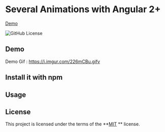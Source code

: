 # Several Animations with Angular 2+

[Demo](https://animation-effects.herokuapp.com/)

![GitHub License](https://img.shields.io/badge/license-MIT-green.svg)

## Demo

Demo Gif : https://i.imgur.com/226mCBu.gifv

## Install it with npm

## Usage

## License

This project is licensed under the terms of the **[MIT](https://opensource.org/licenses/MIT) ** license.
